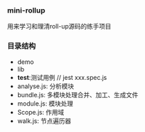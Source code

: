 ### mini-rollup
用来学习和理清roll-up源码的练手项目

### 目录结构
- demo
- lib
-   __test__:测试用例        // jest xxx.spec.js
-   analyse.js: 分析模块
-   bundle.js: 多模块处理合并、加工、生成文件
-   module.js: 模块处理
-   Scope.js: 作用域
-   walk.js: 节点遍历器
